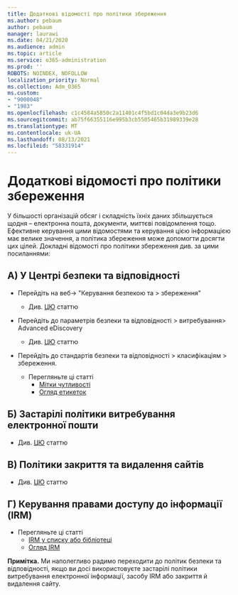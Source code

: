 ```yaml
---
title: Додаткові відомості про політики збереження
ms.author: pebaum
author: pebaum
manager: laurawi
ms.date: 04/21/2020
ms.audience: admin
ms.topic: article
ms.service: o365-administration
ms.prod: ''
ROBOTS: NOINDEX, NOFOLLOW
localization_priority: Normal
ms.collection: Adm_O365
ms.custom:
- "9000048"
- "1983"
ms.openlocfilehash: c1c4584a5850c2a11401c4f5bd1c04da3e9b23d6
ms.sourcegitcommit: ab75f66355116e995b3cb5505465b31989339e28
ms.translationtype: MT
ms.contentlocale: uk-UA
ms.lasthandoff: 08/13/2021
ms.locfileid: "58331914"
---
```

# <a name="more-info-about-retention-policies"></a>Додаткові відомості про політики збереження

У більшості організацій обсяг і складність їхніх даних збільшується щодня – електронна пошта, документи, миттєві повідомлення тощо. Ефективне керування цими відомостями та керування цією інформацією має велике значення, а політика збереження може допомогти досягти цих цілей. Докладні відомості про політики збереження див. за цими посиланнями:

## <a name="a-from-security-and-compliance-center"></a>А) У Центрі безпеки та відповідності

- Перейдіть на веб-> "Керування безпекою та > збереження"
  - Див. [ЦЮ](https://docs.microsoft.com/microsoft-365/compliance/retention-policies) статтю

- Перейдіть до параметрів безпеки та відповідності > витребування> Advanced eDiscovery 
  - Див. [ЦЮ](https://docs.microsoft.com/microsoft-365/compliance/ediscovery-cases) статтю

- Перейдіть до стандартів безпеки та відповідності > класифікаціям > збереження.
  - Перегляньте ці статті
    - [Мітки чутливості](https://docs.microsoft.com/microsoft-365/compliance/sensitivity-labels)
    - [Огляд етикеток](https://docs.microsoft.com/microsoft-365/compliance/labels)

## <a name="b-legacy-ediscovery-policies"></a>Б) Застарілі політики витребування електронної пошти

- Див. [ЦЮ](https://support.office.com/article/Set-up-an-eDiscovery-Center-in-SharePoint-Online-A18F8975-AA7F-43B4-A7D6-001D14744D8E) статтю

## <a name="c-site-closure-and-deletion-policies"></a>В) Політики закриття та видалення сайтів

- Див. [ЦЮ](https://support.office.com/article/Use-policies-for-site-closure-and-deletion-A8280D82-27FD-48C5-9ADF-8A5431208BA5) статтю  

## <a name="d-information-rights-management-irm"></a>Г) Керування правами доступу до інформації (IRM)

- Перегляньте ці статті
  - [IRM у списку або бібліотеці](https://support.office.com/article/apply-information-rights-management-to-a-list-or-library-3bdb5c4e-94fc-4741-b02f-4e7cc3c54aa1)
  - [Огляд IRM](https://support.office.com/article/create-and-apply-information-management-policies-eb501fe9-2ef6-4150-945a-65a6451ee9e9)

**Примітка.** Ми наполегливо радимо переходити до політик безпеки та відповідності, якщо ви досі використовуєте застарілі політики витребування електронної інформації, засобу IRM або закриття й видалення сайту.
